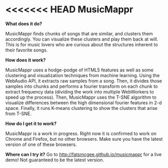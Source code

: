 <<<<<<< HEAD
MusicMappr
==========

<b>What does it do?</b>

MusicMappr finds chunks of songs that are similar, and clusters them accordingly. You can visualize these clusters and play them back at will. This is for music lovers who are curious about the structures inherent to their favorite songs.

<b>How does it work?</b>

MusicMappr uses a hodge-podge of HTML5 features as well as some clustering and visualization techniques from machine learning. Using the WebAudio API, it extracts raw samples from a song. Then, it divides those samples into chunks and performs a fourier transform on each chunk to extract frequency data (dividing the work into multiple WebWorkers to speed up the process). Then, MusicMappr uses the T-SNE algorithm to visualize differences between the high dimensional fourier features in 2-d space. Finally, it runs K-means clustering to show the clusters that arise from T-SNE.

<b>How do I get it to work?</b>

MusicMappr is a work in progress. Right now it is confirmed to work on Chrome and Firefox, but no other browsers. Make sure you have the latest version of one of these browsers.

<b>Where can I try it?</b>
Go to http://fatsmcgee.github.io/musicmappr for a live demo! Not guaranteed to be the latest version.
